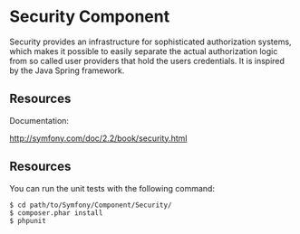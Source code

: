 Security Component
==================

Security provides an infrastructure for sophisticated authorization systems,
which makes it possible to easily separate the actual authorization logic from
so called user providers that hold the users credentials. It is inspired by
the Java Spring framework.

Resources
---------

Documentation:

http://symfony.com/doc/2.2/book/security.html

Resources
---------

You can run the unit tests with the following command:

    $ cd path/to/Symfony/Component/Security/
    $ composer.phar install
    $ phpunit
